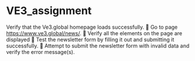 # VE3_assignment

Verify that the Ve3.global homepage loads successfully.
 Go to page https://www.ve3.global/news/.
 Verify all the elements on the page are displayed
 Test the newsletter form by filling it out and submitting it successfully.
 Attempt to submit the newsletter form with invalid data and verify the error message(s).
